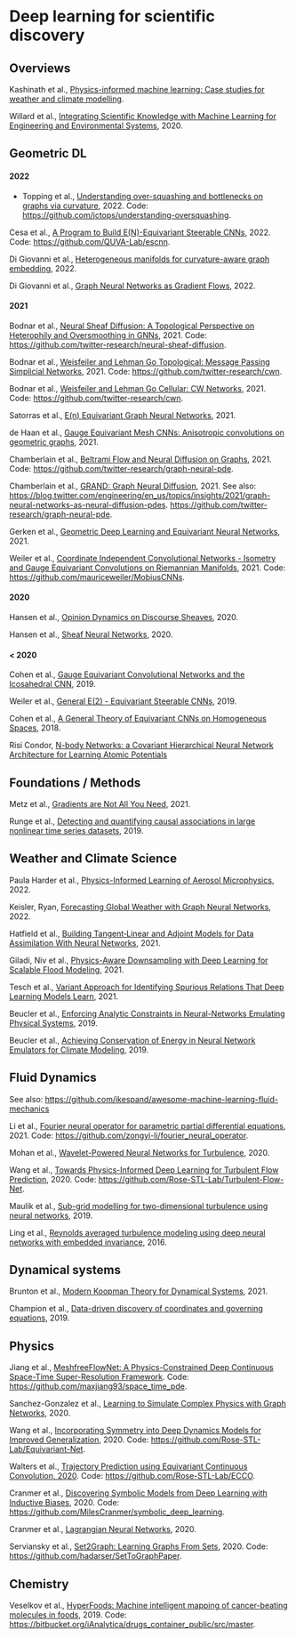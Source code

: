 # Deep learning for scientific discovery

## Overviews

Kashinath et al., [Physics-informed machine learning: Case studies for weather and climate modelling](https://www.researchgate.net/publication/349346849_Physics-informed_machine_learning_Case_studies_for_weather_and_climate_modelling).

Willard et al., [Integrating Scientific Knowledge with Machine Learning for Engineering and Environmental Systems](https://arxiv.org/abs/2003.04919), 2020.

## Geometric DL

#### 2022

- Topping et al., [Understanding over-squashing and bottlenecks on graphs via curvature](https://arxiv.org/abs/2111.14522), 2022. Code: https://github.com/jctops/understanding-oversquashing.

Cesa et al., [A Program to Build E(N)-Equivariant Steerable CNNs](https://openreview.net/forum?id=WE4qe9xlnQw), 2022. Code: https://github.com/QUVA-Lab/escnn.

Di Giovanni et al., [Heterogeneous manifolds for curvature-aware graph embedding](https://arxiv.org/abs/2202.01185), 2022.

Di Giovanni et al., [Graph Neural Networks as Gradient Flows](https://arxiv.org/abs/2206.10991), 2022.

#### 2021

Bodnar et al., [Neural Sheaf Diffusion: A Topological Perspective on Heterophily and Oversmoothing in GNNs](https://arxiv.org/pdf/2202.04579.pdf), 2021. Code: https://github.com/twitter-research/neural-sheaf-diffusion.

Bodnar et al., [Weisfeiler and Lehman Go Topological: Message Passing Simplicial Networks](https://arxiv.org/abs/2103.03212), 2021. Code: https://github.com/twitter-research/cwn.

Bodnar et al., [Weisfeiler and Lehman Go Cellular: CW Networks](https://arxiv.org/abs/2106.12575), 2021. Code: https://github.com/twitter-research/cwn.

Satorras et al., [E(n) Equivariant Graph Neural Networks](https://arxiv.org/abs/2102.09844), 2021.

de Haan et al., [Gauge Equivariant Mesh CNNs: Anisotropic convolutions on geometric graphs](https://arxiv.org/abs/2003.05425), 2021.

Chamberlain et al., [Beltrami Flow and Neural Diffusion on Graphs](https://proceedings.neurips.cc/paper/2021/file/0cbed40c0d920b94126eaf5e707be1f5-Paper.pdf), 2021. Code: https://github.com/twitter-research/graph-neural-pde.

Chamberlain et al., [GRAND: Graph Neural Diffusion](https://arxiv.org/abs/2106.10934), 2021. See also: <https://blog.twitter.com/engineering/en_us/topics/insights/2021/graph-neural-networks-as-neural-diffusion-pdes>. https://github.com/twitter-research/graph-neural-pde.

Gerken et al., [Geometric Deep Learning and Equivariant Neural Networks](https://arxiv.org/pdf/2105.13926.pdf), 2021.

Weiler et al., [Coordinate Independent Convolutional Networks - Isometry and Gauge Equivariant Convolutions on Riemannian Manifolds](https://arxiv.org/pdf/2106.06020), 2021. Code: https://github.com/mauriceweiler/MobiusCNNs.

#### 2020

Hansen et al., [Opinion Dynamics on Discourse Sheaves](https://arxiv.org/pdf/2005.12798.pdf), 2020.

Hansen et al., [Sheaf Neural Networks](https://arxiv.org/abs/2012.06333), 2020.

#### < 2020

Cohen et al., [Gauge Equivariant Convolutional Networks and the Icosahedral CNN](http://arxiv.org/abs/1902.04615), 2019.

Weiler et al., [General E(2) - Equivariant Steerable CNNs](https://github.com/QUVA-Lab/e2cnn), 2019.

Cohen et al., [A General Theory of Equivariant CNNs on Homogeneous Spaces](https://arxiv.org/abs/1811.02017v1), 2018.

Risi Condor, [N-body Networks: a Covariant Hierarchical Neural Network Architecture for Learning Atomic Potentials](https://arxiv.org/pdf/1803.01588v1.pdf)

## Foundations / Methods

Metz et al., [Gradients are Not All You Need](https://arxiv.org/abs/2111.05803), 2021.

Runge et al., [Detecting and quantifying causal associations in large nonlinear time series datasets](https://www.science.org/doi/10.1126/sciadv.aau4996), 2019.

## Weather and Climate Science

Paula Harder et al., [Physics-Informed Learning of Aerosol Microphysics](https://arxiv.org/abs/2207.11786), 2022.

Keisler, Ryan, [Forecasting Global Weather with Graph Neural Networks](https://arxiv.org/abs/2202.07575), 2022.

Hatfield et al., [Building Tangent‐Linear and Adjoint Models for Data Assimilation With Neural Networks](https://www.researchgate.net/publication/353999784_Building_Tangent-Linear_and_Adjoint_Models_for_Data_Assimilation_With_Neural_Networks), 2021.

Giladi, Niv et al., [Physics-Aware Downsampling with Deep Learning for Scalable Flood Modeling](https://arxiv.org/abs/2106.07218), 2021.

Tesch et al., [Variant Approach for Identifying Spurious Relations That Deep Learning Models Learn](https://www.researchgate.net/publication/354580335_Variant_Approach_for_Identifying_Spurious_Relations_That_Deep_Learning_Models_Learn), 2021.

Beucler et al., [Enforcing Analytic Constraints in Neural-Networks Emulating Physical Systems](https://arxiv.org/pdf/1909.00912.pdf), 2019.

Beucler et al., [Achieving Conservation of Energy in Neural Network Emulators for Climate Modeling](https://arxiv.org/pdf/1906.06622.pdf), 2019.

## Fluid Dynamics

See also: <https://github.com/ikespand/awesome-machine-learning-fluid-mechanics>

Li et al., [Fourier neural operator for parametric partial differential equations](https://arxiv.org/pdf/2010.08895.pdf), 2021. Code: <https://github.com/zongyi-li/fourier_neural_operator>.

Mohan et al., [Wavelet-Powered Neural Networks for Turbulence](https://www.climatechange.ai/papers/iclr2020/16), 2020.

Wang et al., [Towards Physics-Informed Deep Learning for Turbulent Flow Prediction](https://dl.acm.org/doi/10.1145/3394486.3403198), 2020. Code: <https://github.com/Rose-STL-Lab/Turbulent-Flow-Net>.

Maulik et al., [Sub-grid modelling for two-dimensional turbulence using neural networks](https://arxiv.org/abs/1808.02983), 2019.

Ling et al., [Reynolds averaged turbulence modeling using deep neural networks with embedded invariance](https://www.cambridge.org/core/journals/journal-of-fluid-mechanics/article/abs/reynolds-averaged-turbulence-modelling-using-deep-neural-networks-with-embedded-invariance/0B280EEE89C74A7BF651C422F8FBD1EB), 2016.

## Dynamical systems

Brunton et al., [Modern Koopman Theory for Dynamical Systems](https://arxiv.org/abs/2102.12086), 2021.

Champion et al., [Data-driven discovery of coordinates and governing equations](https://arxiv.org/abs/1904.02107), 2019.

## Physics

Jiang et al., [MeshfreeFlowNet: A Physics-Constrained Deep Continuous Space-Time Super-Resolution Framework](https://arxiv.org/pdf/2005.01463.pdf). Code: <https://github.com/maxjiang93/space_time_pde>.

Sanchez-Gonzalez et al., [Learning to Simulate Complex Physics with Graph Networks](https://arxiv.org/abs/2002.09405), 2020.

Wang et al., [Incorporating Symmetry into Deep Dynamics Models for Improved Generalization](https://arxiv.org/abs/2002.03061), 2020. Code: <https://github.com/Rose-STL-Lab/Equivariant-Net>.

Walters et al., [Trajectory Prediction using Equivariant Continuous Convolution, 2020](https://arxiv.org/abs/2010.11344). Code: <https://github.com/Rose-STL-Lab/ECCO>.

Cranmer et al., [Discovering Symbolic Models from Deep Learning with Inductive Biases](https://arxiv.org/abs/2006.11287), 2020. Code: <https://github.com/MilesCranmer/symbolic_deep_learning>.

Cranmer et al., [Lagrangian Neural Networks](https://arxiv.org/abs/2003.04630), 2020.

Serviansky et al., [Set2Graph: Learning Graphs From Sets](https://arxiv.org/pdf/2002.08772.pdf), 2020. Code: <https://github.com/hadarser/SetToGraphPaper>.

## Chemistry

Veselkov et al., [HyperFoods: Machine intelligent mapping of cancer-beating molecules in foods](https://www.nature.com/articles/s41598-019-45349-y#citeas), 2019. Code: <https://bitbucket.org/iAnalytica/drugs_container_public/src/master>.
